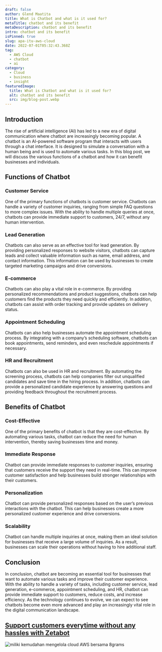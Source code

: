 ```yaml
---
draft: false
author: Glend Maatita
title: What is Chatbot and what is it used for?
metaTitle: chatbot and its benefit
metaDescription: chatbot and its benefit
intro: chatbot and its benefit
isPinned: true
slug: apa-itu-aws-cloud
date: 2022-07-01T05:32:43.368Z
tag:
  - AWS Cloud
  - chatbot
  - ai
category:
  - Cloud
  - business
  - insight
featuredImage:
  title: What is Chatbot and what is it used for?
  alt: chatbot and its benefit
  src: img/blog-post.webp
---
```

## Introduction

The rise of artificial intelligence (AI) has led to a new era of digital communication where chatbot are increasingly becoming popular. A chatbot is an AI-powered software program that interacts with users through a chat interface. It is designed to simulate a conversation with a human being and is used to automate various tasks. In this blog post, we will discuss the various functions of a chatbot and how it can benefit businesses and individuals.

## Functions of Chatbot

### Customer Service

One of the primary functions of chatbots is customer service. Chatbots can handle a variety of customer inquiries, ranging from simple FAQ questions to more complex issues. With the ability to handle multiple queries at once, chatbots can provide immediate support to customers, 24/7, without any human intervention.

### Lead Generation

Chatbots can also serve as an effective tool for lead generation. By providing personalized responses to website visitors, chatbots can capture leads and collect valuable information such as name, email address, and contact information. This information can be used by businesses to create targeted marketing campaigns and drive conversions.

### E-commerce

Chatbots can also play a vital role in e-commerce. By providing personalized recommendations and product suggestions, chatbots can help customers find the products they need quickly and efficiently. In addition, chatbots can assist with order tracking and provide updates on delivery status.

### Appointment Scheduling

Chatbots can also help businesses automate the appointment scheduling process. By integrating with a company’s scheduling software, chatbots can book appointments, send reminders, and even reschedule appointments if necessary.

### HR and Recruitment

Chatbots can also be used in HR and recruitment. By automating the screening process, chatbots can help companies filter out unqualified candidates and save time in the hiring process. In addition, chatbots can provide a personalized candidate experience by answering questions and providing feedback throughout the recruitment process.

## Benefits of Chatbot

### Cost-Effective

One of the primary benefits of chatbot is that they are cost-effective. By automating various tasks, chatbot can reduce the need for human intervention, thereby saving businesses time and money.

### Immediate Response

Chatbot can provide immediate responses to customer inquiries, ensuring that customers receive the support they need in real-time. This can improve customer satisfaction and help businesses build stronger relationships with their customers.

### Personalization

Chatbot can provide personalized responses based on the user’s previous interactions with the chatbot. This can help businesses create a more personalized customer experience and drive conversions.

### Scalability

Chatbot can handle multiple inquiries at once, making them an ideal solution for businesses that receive a large volume of inquiries. As a result, businesses can scale their operations without having to hire additional staff.

## C﻿onclusion

In conclusion, chatbot are becoming an essential tool for businesses that want to automate various tasks and improve their customer experience. With the ability to handle a variety of tasks, including customer service, lead generation, e-commerce, appointment scheduling, and HR, chatbot can provide immediate support to customers, reduce costs, and increase efficiency. As the technology continues to evolve, we can expect to see chatbots become even more advanced and play an increasingly vital role in the digital communication landscape.

## [Support customers everytime without any hassles with Zetabot](https://zetabot.co?utm_source=Blog&utm_medium=organic+keyword&utm_campaign=blog&utm_id=Blog)

<!--StartFragment-->

![miliki kemudahan mengelola cloud AWS bersama 8grams](https://cdn.discordapp.com/attachments/892612412014997557/1076082197401964605/carousel-5b5aed1ac8f3dee5fc7aa6f34d34987c.webp)

<!--EndFragment-->